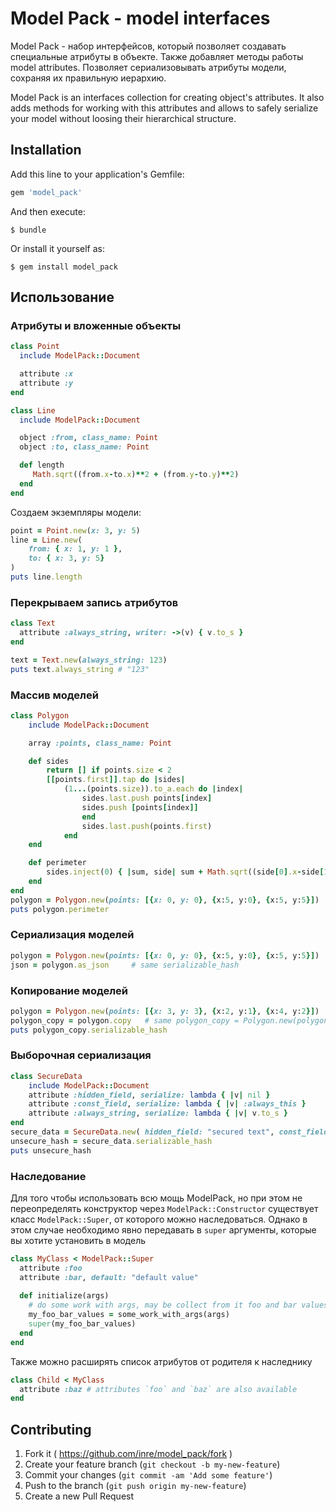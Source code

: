 # Model Pack - model interfaces

Model Pack - набор интерфейсов, который позволяет создавать специальные атрибуты в объекте.
Также добавляет методы работы model attributes. Позволяет сериализовывать атрибуты модели, сохраняя их правильную иерархию.

Model Pack is an interfaces collection for creating object's attributes. It also adds methods for working with this attributes and allows to safely serialize your model without loosing their hierarchical structure.

## Installation

Add this line to your application's Gemfile:

```ruby
gem 'model_pack'
```

And then execute:

    $ bundle

Or install it yourself as:

    $ gem install model_pack

## Использование

### Атрибуты и вложенные объекты

```ruby
class Point
  include ModelPack::Document

  attribute :x
  attribute :y
end

class Line
  include ModelPack::Document

  object :from, class_name: Point
  object :to, class_name: Point

  def length
     Math.sqrt((from.x-to.x)**2 + (from.y-to.y)**2)
  end
end
```

Создаем экземпляры модели:

```ruby
point = Point.new(x: 3, y: 5)
line = Line.new(
	from: { x: 1, y: 1 },
	to: { x: 3, y: 5}
)
puts line.length
```

### Перекрываем запись атрибутов

```ruby
class Text
  attribute :always_string, writer: ->(v) { v.to_s }
end

text = Text.new(always_string: 123)
puts text.always_string # "123"
```

### Массив моделей

```ruby
class Polygon
	include ModelPack::Document

	array :points, class_name: Point

	def sides
		return [] if points.size < 2
		[[points.first]].tap do |sides|
			(1...(points.size)).to_a.each do |index|
				sides.last.push points[index]
				sides.push [points[index]]
      			end
      			sides.last.push(points.first)
    		end
 	end

	def perimeter
		sides.inject(0) { |sum, side| sum + Math.sqrt((side[0].x-side[1].x)**2 + (side[0].y-side[1].y)**2) }
	end
end
polygon = Polygon.new(points: [{x: 0, y: 0}, {x:5, y:0}, {x:5, y:5}])
puts polygon.perimeter
```

### Сериализация моделей

```ruby
polygon = Polygon.new(points: [{x: 0, y: 0}, {x:5, y:0}, {x:5, y:5}])
json = polygon.as_json     # same serializable_hash
```

### Копирование моделей

```ruby
polygon = Polygon.new(points: [{x: 3, y: 3}, {x:2, y:1}, {x:4, y:2}])
polygon_copy = polygon.copy   # same polygon_copy = Polygon.new(polygon.serializable_hash)
puts polygon_copy.serializable_hash
```

### Выборочная сериализация

```ruby
class SecureData
	include ModelPack::Document
	attribute :hidden_field, serialize: lambda { |v| nil }
	attribute :const_field, serialize: lambda { |v| :always_this }
	attribute :always_string, serialize: lambda { |v| v.to_s }
end
secure_data = SecureData.new( hidden_field: "secured text", const_field: :some_value, always_string: 55)
unsecure_hash = secure_data.serializable_hash
puts unsecure_hash
```

### Наследование
Для того чтобы использовать всю мощь ModelPack, но при этом не переопределять конструктор через `ModelPack::Constructor`
существует класс `ModelPack::Super`, от которого можно наследоваться. Однако в этом случае необходимо явно передавать в
`super` аргументы, которые вы хотите установить в модель
```ruby
class MyClass < ModelPack::Super
  attribute :foo
  attribute :bar, default: "default value"
  
  def initialize(args)
    # do some work with args, may be collect from it foo and bar values
    my_foo_bar_values = some_work_with_args(args)
    super(my_foo_bar_values)
  end
end

```

Также можно расширять список атрибутов от родителя к наследнику
```ruby
class Child < MyClass
  attribute :baz # attributes `foo` and `baz` are also available
end
```
## Contributing

1. Fork it ( https://github.com/inre/model_pack/fork )
2. Create your feature branch (`git checkout -b my-new-feature`)
3. Commit your changes (`git commit -am 'Add some feature'`)
4. Push to the branch (`git push origin my-new-feature`)
5. Create a new Pull Request
